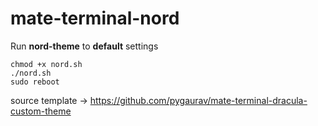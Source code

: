 # mate-terminal-nord

Run **nord-theme** to **default** settings

```
chmod +x nord.sh
./nord.sh
sudo reboot
```

source template -> https://github.com/pygaurav/mate-terminal-dracula-custom-theme
